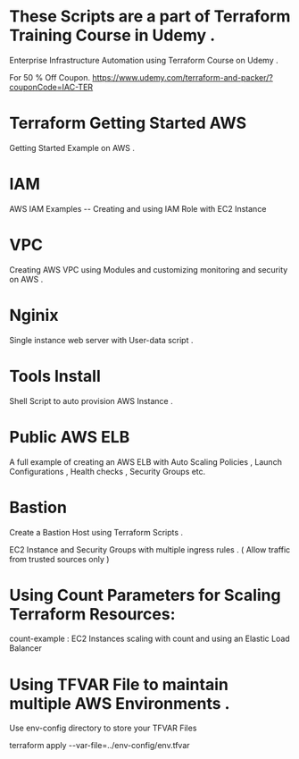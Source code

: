 # These Scripts are a part of Terraform Training Course in Udemy .

Enterprise Infrastructure  Automation using Terraform Course on Udemy .

For 50 % Off Coupon.
https://www.udemy.com/terraform-and-packer/?couponCode=IAC-TER


# Terraform Getting Started AWS

Getting Started Example on AWS .

# IAM

AWS IAM Examples -- Creating and using IAM Role with EC2 Instance


# VPC

Creating AWS VPC using Modules and customizing monitoring and security on AWS .

# Nginix

Single instance web server with User-data script .

# Tools Install 

Shell Script to auto provision AWS Instance .

# Public AWS ELB

A full example of creating an AWS ELB with Auto Scaling Policies , Launch Configurations , Health checks , Security Groups etc.

# Bastion

Create a Bastion Host using Terraform Scripts .

EC2 Instance and Security Groups with multiple ingress rules . ( Allow traffic from trusted sources only )


# Using Count Parameters for Scaling Terraform Resources:

count-example : EC2 Instances scaling with count and using an Elastic Load Balancer



# Using TFVAR File to maintain multiple AWS Environments .

Use env-config directory to store your TFVAR Files

terraform apply --var-file=../env-config/env.tfvar
